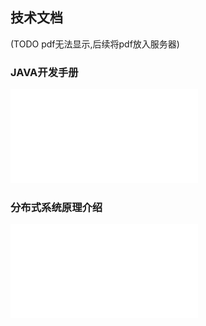 ## 技术文档
   (TODO pdf无法显示,后续将pdf放入服务器)
 ### JAVA开发手册
 ![](../../file/pdf/Java开发手册.pdf)

### 分布式系统原理介绍
 ![](../../file/pdf/分布式系统原理介绍.pdf)